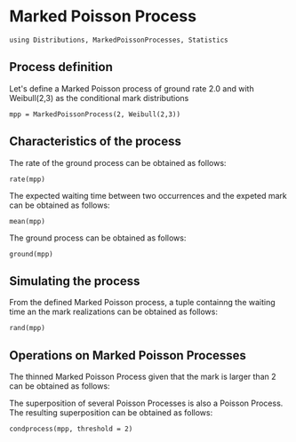 # Marked Poisson Process

```@setup PoissonProcess
using Distributions, MarkedPoissonProcesses, Statistics
```

## Process definition

Let's define a Marked Poisson process of ground rate 2.0 and with Weibull(2,3) as the conditional mark distributions

```@repl PoissonProcess
mpp = MarkedPoissonProcess(2, Weibull(2,3))
```

## Characteristics of the process

The rate of the ground process can be obtained as follows:
```@repl PoissonProcess
rate(mpp)
```

The expected waiting time between two occurrences and the expeted mark can be obtained  as follows:

```@repl PoissonProcess
mean(mpp)
```

The ground process can be obtained as follows:
```@repl PoissonProcess
ground(mpp)
```

## Simulating the process

From the defined Marked Poisson process, a tuple containng the waiting time an the mark realizations can be obtained as follows:

```@repl PoissonProcess
rand(mpp)
```

## Operations on Marked Poisson Processes

The thinned Marked Poisson Process given that the mark is larger than 2 can be obtained as follows:

The superposition of several Poisson Processes is also a Poisson Process. The resulting superposition can be obtained as follows:
```@repl PoissonProcess
condprocess(mpp, threshold = 2)
```